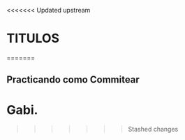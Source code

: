 <<<<<<< Updated upstream
# TITULOS
=======
## Practicando como Commitear 
# Gabi.
>>>>>>> Stashed changes
